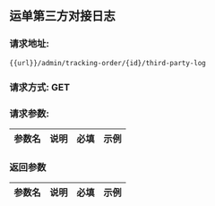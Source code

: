 ## 运单第三方对接日志
### 请求地址:
```
{{url}}/admin/tracking-order/{id}/third-party-log
```
### 请求方式: GET  
### 请求参数:  

|参数名|说明|必填|示例|  
 |---|---|---|---|  
### 返回参数  

|参数名|说明|必填|示例|  
 |---|---|---|---|  
